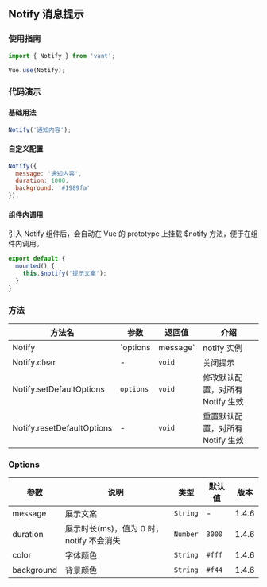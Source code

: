 ## Notify 消息提示

### 使用指南
``` javascript
import { Notify } from 'vant';

Vue.use(Notify);
```

### 代码演示

#### 基础用法

```js
Notify('通知内容');
```

#### 自定义配置

```js
Notify({
  message: '通知内容',
  duration: 1000,
  background: '#1989fa'
});
```

#### 组件内调用

引入 Notify 组件后，会自动在 Vue 的 prototype 上挂载 $notify 方法，便于在组件内调用。

```js
export default {
  mounted() {
    this.$notify('提示文案');
  }
}
```

### 方法

| 方法名 | 参数 | 返回值 | 介绍 |
|------|------|------|------|
| Notify | `options | message` | notify 实例 | 展示提示 |
| Notify.clear | - | `void` | 关闭提示 |
| Notify.setDefaultOptions | `options` | `void` | 修改默认配置，对所有 Notify 生效 |
| Notify.resetDefaultOptions | - | `void` | 重置默认配置，对所有 Notify 生效 |

### Options

| 参数 | 说明 | 类型 | 默认值 | 版本 |
|------|------|------|------|------|
| message | 展示文案 | `String` | - | 1.4.6 |
| duration | 展示时长(ms)，值为 0 时，notify 不会消失 | `Number` | `3000` | 1.4.6 |
| color | 字体颜色 | `String` | `#fff` | 1.4.6 |
| background | 背景颜色 | `String` | `#f44` | 1.4.6 |
